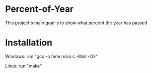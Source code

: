 # Percent-of-Year
This project's main goal is to show what percent the year has passed

# Installation
Windows: run "gcc -o time main.c -Wall -O2"

Linux: run "make"
